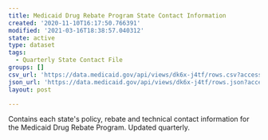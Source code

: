 ```yaml
---
title: Medicaid Drug Rebate Program State Contact Information
created: '2020-11-10T16:17:50.766391'
modified: '2021-03-16T18:38:57.040312'
state: active
type: dataset
tags:
  - Quarterly State Contact File
groups: []
csv_url: 'https://data.medicaid.gov/api/views/dk6x-j4tf/rows.csv?accessType=DOWNLOAD'
json_url: 'https://data.medicaid.gov/api/views/dk6x-j4tf/rows.json?accessType=DOWNLOAD'
layout: post

---
```

Contains each state's policy, rebate and technical contact information for the Medicaid Drug Rebate Program. Updated quarterly.
